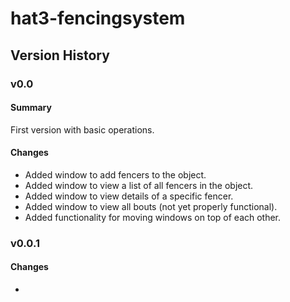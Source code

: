 # hat3-fencingsystem
## Version History
### v0.0
#### Summary
First version with basic operations.
#### Changes
- Added window to add fencers to the object.
- Added window to view a list of all fencers in the object.
- Added window to view details of a specific fencer.
- Added window to view all bouts (not yet properly functional).
- Added functionality for moving windows on top of each other.
### v0.0.1
#### Changes
- 